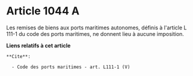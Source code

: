 # Article 1044 A

Les remises de biens aux ports maritimes autonomes, définis à l'article L 111-1 du code des ports maritimes, ne donnent lieu
à aucune imposition.

**Liens relatifs à cet article**

	**Cite**:

	  - Code des ports maritimes - art. L111-1 (V)

